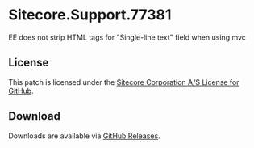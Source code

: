 # Sitecore.Support.77381
EE does not strip HTML tags for &quot;Single-line text&quot; field when using mvc

## License  
This patch is licensed under the [Sitecore Corporation A/S License for GitHub](https://github.com/sitecoresupport/Sitecore.Support.77381/blob/master/LICENSE).  

## Download  
Downloads are available via [GitHub Releases](https://github.com/sitecoresupport/Sitecore.Support.77381/releases).  
